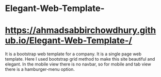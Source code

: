 # Elegant-Web-Template-
# https://ahmadsabbirchowdhury.github.io/Elegant-Web-Template-/

It is a bootstrap web template for a company. It is a single page web template.
Here I used bootstrap grid method to make this site beautiful and elegant. In the mobile view there is no navbar,
so for mobile and tab view there is a hamburger-menu option.
